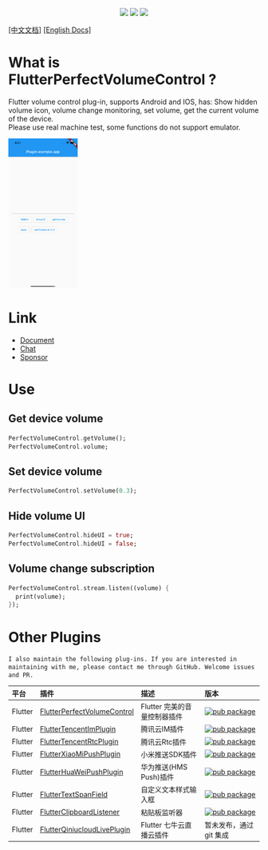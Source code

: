 <div align="center">

[![](https://img.shields.io/pub/v/perfect_volume_control.svg)](https://pub.dartlang.org/packages/perfect_volume_control)
[![](https://img.shields.io/github/license/JiangJuHong/FlutterPerfectVolumeControl)](https://www.apache.org/licenses/LICENSE-2.0)
[![](https://img.shields.io/badge/qq群-850923396-1)](https://jq.qq.com/?_wv=1027&k=QxCWMlUf)

</div>

[\[中文文档\]](https://github.com/JiangJuHong/FlutterPerfectVolumeControl/blob/master/README-zh.md)
[\[English Docs\]](https://github.com/JiangJuHong/FlutterPerfectVolumeControl/blob/master/README.md)

# What is FlutterPerfectVolumeControl ?

Flutter volume control plug-in, supports Android and IOS, has: Show
hidden volume icon, volume change monitoring, set volume, get the
current volume of the device.  
Please use real machine test, some functions do not support emulator.

<img src="https://github.com/JiangJuHong/access-images/blob/master/FlutterPerfectVolumeControl/1.png" height="300em" style="max-width:100%;display: inline-block;"/>

# Link

* [Document](https://pub.dev/documentation/perfect_volume_control/latest/perfect_volume_control/PerfectVolumeControl-class.html)
* [Chat](https://jq.qq.com/?_wv=1027&k=QxCWMlUf)
* [Sponsor](https://www.yuque.com/jiangjuhong/tencent-im-flutter/ygi582)

# Use

## Get device volume

```dart
PerfectVolumeControl.getVolume();
PerfectVolumeControl.volume;
````

## Set device volume

````dart
PerfectVolumeControl.setVolume(0.3);
````

## Hide volume UI

````dart
PerfectVolumeControl.hideUI = true;
PerfectVolumeControl.hideUI = false;
````

## Volume change subscription

````dart
PerfectVolumeControl.stream.listen((volume) {
  print(volume);
});
````

# Other Plugins

````
I also maintain the following plug-ins. If you are interested in maintaining with me, please contact me through GitHub. Welcome issues and PR.
````

| 平台     | 插件                                                                                      | 描述                      | 版本                                                                                                                                 |
|:--------|:------------------------------------------------------------------------------------------|:-------------------------|:------------------------------------------------------------------------------------------------------------------------------------|
| Flutter | [FlutterPerfectVolumeControl](https://github.com/JiangJuHong/FlutterPerfectVolumeControl) | Flutter 完美的音量控制器插件 | [![pub package](https://img.shields.io/pub/v/perfect_volume_control.svg)](https://pub.dartlang.org/packages/perfect_volume_control) |
| Flutter | [FlutterTencentImPlugin](https://github.com/JiangJuHong/FlutterTencentImPlugin)           | 腾讯云IM插件               | [![pub package](https://img.shields.io/pub/v/tencent_im_plugin.svg)](https://pub.dartlang.org/packages/tencent_im_plugin)           |
| Flutter | [FlutterTencentRtcPlugin](https://github.com/JiangJuHong/FlutterTencentRtcPlugin)         | 腾讯云Rtc插件              | [![pub package](https://img.shields.io/pub/v/tencent_rtc_plugin.svg)](https://pub.dartlang.org/packages/tencent_rtc_plugin)         |
| Flutter | [FlutterXiaoMiPushPlugin](https://github.com/JiangJuHong/FlutterXiaoMiPushPlugin)         | 小米推送SDK插件            | [![pub package](https://img.shields.io/pub/v/xiao_mi_push_plugin.svg)](https://pub.dartlang.org/packages/xiao_mi_push_plugin)       |
| Flutter | [FlutterHuaWeiPushPlugin](https://github.com/JiangJuHong/FlutterHuaWeiPushPlugin)         | 华为推送(HMS Push)插件     | [![pub package](https://img.shields.io/pub/v/hua_wei_push_plugin.svg)](https://pub.dartlang.org/packages/hua_wei_push_plugin)       |
| Flutter | [FlutterTextSpanField](https://github.com/JiangJuHong/FlutterTextSpanField)               | 自定义文本样式输入框         | [![pub package](https://img.shields.io/pub/v/text_span_field.svg)](https://pub.dartlang.org/packages/text_span_field)               |
| Flutter | [FlutterClipboardListener](https://github.com/JiangJuHong/FlutterClipboardListener)       | 粘贴板监听器               | [![pub package](https://img.shields.io/pub/v/clipboard_listener.svg)](https://pub.dartlang.org/packages/clipboard_listener)         |
| Flutter | [FlutterQiniucloudLivePlugin](https://github.com/JiangJuHong/FlutterQiniucloudLivePlugin) | Flutter 七牛云直播云插件    | 暂未发布，通过 git 集成                                                                                                                 |

